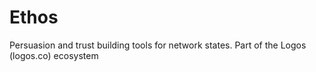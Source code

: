 # Ethos
Persuasion and trust building tools for network states. Part of the Logos (logos.co) ecosystem
